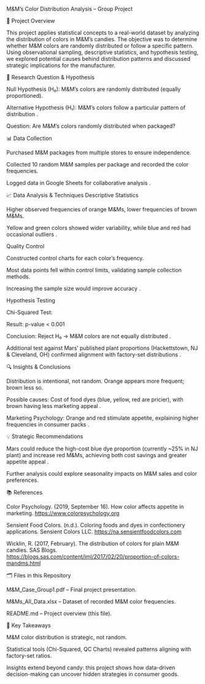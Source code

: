 M&M’s Color Distribution Analysis – Group Project

📌 Project Overview

This project applies statistical concepts to a real-world dataset by analyzing the distribution of colors in M&M’s candies. The objective was to determine whether M&M colors are randomly distributed or follow a specific pattern. Using observational sampling, descriptive statistics, and hypothesis testing, we explored potential causes behind distribution patterns and discussed strategic implications for the manufacturer.

🔎 Research Question & Hypothesis

Null Hypothesis (H₀): M&M’s colors are randomly distributed (equally proportioned).

Alternative Hypothesis (H₁): M&M’s colors follow a particular pattern of distribution
.

Question: Are M&M’s colors randomly distributed when packaged?

📊 Data Collection

Purchased M&M packages from multiple stores to ensure independence.

Collected 10 random M&M samples per package and recorded the color frequencies.

Logged data in Google Sheets for collaborative analysis
.

📈 Data Analysis & Techniques
Descriptive Statistics

Higher observed frequencies of orange M&Ms, lower frequencies of brown M&Ms.

Yellow and green colors showed wider variability, while blue and red had occasional outliers
.

Quality Control

Constructed control charts for each color’s frequency.

Most data points fell within control limits, validating sample collection methods.

Increasing the sample size would improve accuracy
.

Hypothesis Testing

Chi-Squared Test:

Result: p-value < 0.001

Conclusion: Reject H₀ → M&M colors are not equally distributed
.

Additional test against Mars’ published plant proportions (Hackettstown, NJ & Cleveland, OH) confirmed alignment with factory-set distributions
.

🔍 Insights & Conclusions

Distribution is intentional, not random. Orange appears more frequent; brown less so.

Possible causes: Cost of food dyes (blue, yellow, red are pricier), with brown having less marketing appeal
.

Marketing Psychology: Orange and red stimulate appetite, explaining higher frequencies in consumer packs
.

💡 Strategic Recommendations

Mars could reduce the high-cost blue dye proportion (currently ~25% in NJ plant) and increase red M&Ms, achieving both cost savings and greater appetite appeal
.

Further analysis could explore seasonality impacts on M&M sales and color preferences.

📚 References

Color Psychology. (2019, September 16). How color affects appetite in marketing. https://www.colorpsychology.org

Sensient Food Colors. (n.d.). Coloring foods and dyes in confectionery applications. Sensient Colors LLC. https://na.sensientfoodcolors.com

Wicklin, R. (2017, February). The distribution of colors for plain M&M candies. SAS Blogs. https://blogs.sas.com/content/iml/2017/02/20/proportion-of-colors-mandms.html
 

🗂️ Files in this Repository

M&M_Case_Group1.pdf – Final project presentation.

M&Ms_All_Data.xlsx – Dataset of recorded M&M color frequencies.

README.md – Project overview (this file).

🚀 Key Takeaways

M&M color distribution is strategic, not random.

Statistical tools (Chi-Squared, QC Charts) revealed patterns aligning with factory-set ratios.

Insights extend beyond candy: this project shows how data-driven decision-making can uncover hidden strategies in consumer goods.
